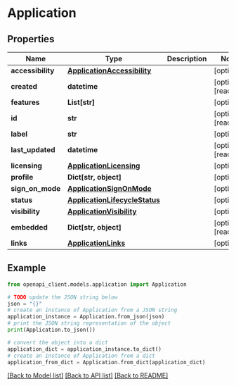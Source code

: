 # Application


## Properties

Name | Type | Description | Notes
------------ | ------------- | ------------- | -------------
**accessibility** | [**ApplicationAccessibility**](ApplicationAccessibility.md) |  | [optional] 
**created** | **datetime** |  | [optional] [readonly] 
**features** | **List[str]** |  | [optional] 
**id** | **str** |  | [optional] [readonly] 
**label** | **str** |  | [optional] 
**last_updated** | **datetime** |  | [optional] [readonly] 
**licensing** | [**ApplicationLicensing**](ApplicationLicensing.md) |  | [optional] 
**profile** | **Dict[str, object]** |  | [optional] 
**sign_on_mode** | [**ApplicationSignOnMode**](ApplicationSignOnMode.md) |  | [optional] 
**status** | [**ApplicationLifecycleStatus**](ApplicationLifecycleStatus.md) |  | [optional] 
**visibility** | [**ApplicationVisibility**](ApplicationVisibility.md) |  | [optional] 
**embedded** | **Dict[str, object]** |  | [optional] [readonly] 
**links** | [**ApplicationLinks**](ApplicationLinks.md) |  | [optional] 

## Example

```python
from openapi_client.models.application import Application

# TODO update the JSON string below
json = "{}"
# create an instance of Application from a JSON string
application_instance = Application.from_json(json)
# print the JSON string representation of the object
print(Application.to_json())

# convert the object into a dict
application_dict = application_instance.to_dict()
# create an instance of Application from a dict
application_from_dict = Application.from_dict(application_dict)
```
[[Back to Model list]](../README.md#documentation-for-models) [[Back to API list]](../README.md#documentation-for-api-endpoints) [[Back to README]](../README.md)


